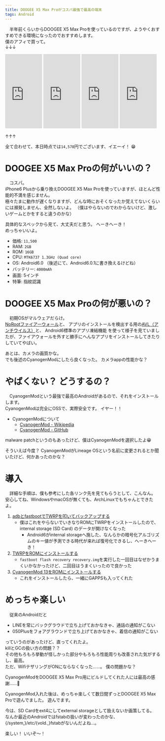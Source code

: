 ```yaml
---
title: DOOGEE X5 Max Proがコスパ最強で最高の端末
tags: Android
---
```

　半年前くらいからDOOGEE X5 Max Proを使っているのですが、ようやくおすすめできる環境になったのでおすすめします。  
僕のアフィで買って。  
↓↓↓

<iframe style="width:120px;height:240px;" marginwidth="0" marginheight="0" scrolling="no" frameborder="0" src="https://rcm-fe.amazon-adsystem.com/e/cm?ref=qf_sp_asin_til&t=aiya00003-22&m=amazon&o=9&p=8&l=as1&IS2=1&detail=1&asins=B01IHN4YCQ&linkId=feef6789588f5c6ac316ee7c50a7a9a9&bc1=000000&lt1=_blank&fc1=333333&lc1=0066c0&bg1=ffffff&f=ifr"></iframe>
<iframe style="width:120px;height:240px;" marginwidth="0" marginheight="0" scrolling="no" frameborder="0" src="https://rcm-fe.amazon-adsystem.com/e/cm?ref=qf_sp_asin_til&t=aiya00003-22&m=amazon&o=9&p=8&l=as1&IS2=1&detail=1&asins=B01J9IQ90S&linkId=10d26b5b0d9d152566b46d2e2bc1f67f&bc1=000000&lt1=_blank&fc1=333333&lc1=0066c0&bg1=ffffff&f=ifr"></iframe>
<iframe style="width:120px;height:240px;" marginwidth="0" marginheight="0" scrolling="no" frameborder="0" src="https://rcm-fe.amazon-adsystem.com/e/cm?ref=qf_sp_asin_til&t=aiya00003-22&m=amazon&o=9&p=8&l=as1&IS2=1&detail=1&asins=B01MCUL371&linkId=1600ec59bd3023efb963cf86b1e4f723&bc1=000000&lt1=_blank&fc1=333333&lc1=0066c0&bg1=ffffff&f=ifr"></iframe>
<iframe style="width:120px;height:240px;" marginwidth="0" marginheight="0" scrolling="no" frameborder="0" src="https://rcm-fe.amazon-adsystem.com/e/cm?ref=qf_sp_asin_til&t=aiya00003-22&m=amazon&o=9&p=8&l=as1&IS2=1&detail=1&asins=B015J44R0U&linkId=82100b1cccf8d7950fbdd5a1ecb3770c&bc1=000000&lt1=_blank&fc1=333333&lc1=0066c0&bg1=ffffff&f=ifr"></iframe>

↑↑↑

全て合わせて、本日時点では`14,578`円でございます、イエーイ！ 😁


# DOOGEE X5 Max Proの何がいいの？
　コスパ。  
iPhone6 Plusから乗り換えDOOGEE X5 Max Proを使っていますが、ほとんど性能的不満を感じません。  
極々たまに動作が遅くなりますが、どんな時におそくなったか覚えてないくらいには瀕発しません、全然しないよ。
（僕はやらないのでわからないけど、激しいゲームとかをすると違うのかな）

具体的なスペックから見て、大丈夫だと思う。 へーきへーき！  
めっちゃいいよ。

- 価格: `11,500`
- RAM: `2GB`
- ROM: `16GB`
- CPU: `MTK6737 1.3GHz (Quad core)`
- OS: Android6.0 （後述にて、Android6.0.1に書き換えるけどね）
- バッテリー: `4000mAh`
- 画面: 5インチ
- 特筆: 指紋認識


# DOOGEE X5 Max Proの何が悪いの？
　初期OSがマルウェアだらけ。  
[NoRootファイアーウォール](https://play.google.com/store/apps/details?id=app.greyshirts.firewall&hl=ja)と、
アプリのインストールを検出する用の[AVL（アンチウイルス）](https://play.google.com/store/apps/details?id=com.antiy.avl&hl=ja)と、
Android6標準のアプリ凍結機能
を使って様子を見ていましたが、ファイアウォールを外すと勝手にへんなアプリをインストールしてきたりしていてやばい。

あとは、カメラの画質かな。  
でも後述のCyanogenModにしたら良くなった。 カメラappの性能かな？


# やばくない？ どうするの？
　CyanogenModという最強で最高のAndroidがあるので、それをインストールします。  
CyanogenModは完全にOSSで、実際安全です。 イヤー！！

- CyanogenModについて
    - [CyanogenMod - Wikipedia](https://ja.wikipedia.org/wiki/CyanogenMod)
    - [CyanogenMod - GitHub](https://github.com/CyanogenMod)

malware patchというのもあったけど、僕はCyanogenModを選択したよ😁

そういえば今度？ CyanogenModがLineage OSという名前に変更されるとか聞いたけど、何かあったのかな？


# 導入
　詳細な手順は、僕も参考にした各リンク先を見てもらうとして、こんなん。  
安心してね、WindowsやmacOSが無くても、ArchLinuxでもちゃんとできたよ。

1. [adbとfastbootでTWRPを叩いてバックアップする](http://andmem.blogspot.jp/2014/08/twrp-boot.html)
    - 僕はこれをやらないでいきなりROMにTWRPをインストールしたので、internal storage (SD Card) のデータが開けなくなった
        - Android6がinternal storageへ施した、なんらかの暗号化アルゴリズムのキー値が予測できる時代が来れば復号化できるし、へーきへーき！
2. [TWRPをROMにインストールする](https://forum.xda-developers.com/android/development/doogee-x5-max-pro-root-recovery-ota-t3501830)
    - `fastboot flash recovery recovery.img`を実行した一回目はなぜかうまくいかなかったけど、二回目はうまくいったので良かった
3. [CyanogenMod 13をROMにインストールする](http://www.getdroidtips.com/install-unofficial-cm13-doogee-x5-max-pro/)
    - これをインストールしたら、一緒にGAPPSも入ってくれた


# めっちゃ楽しい
　従来のAndroidだと

- LINEを常にバックグラウドで立ち上げておかなきゃ、通話の通知がこない
- 050Plusをフォアグラウンドで立ち上げておかなきゃ、着信の通知がこない

っていうのがあったけど、直ってくれたよ。  
killとGCの扱い方の問題？？  
その他もろもろ挙動が怪しかった部分やもろもろ性能周りも改善された気がするし、最高。  
ただ、WifiテザリングがONにならなくなった……。 僕の問題かな？

CyanogenModをDOOGEE X5 Max Pro用にビルドしてくれた人には最高の感謝……🙌

CyanogenMod入れた後は、めっちゃ楽しくて数日間ずっとDOOGEE X5 Max Proで遊んでました。
遊んでます。

今は、SD Cardをext4にしてexternal storageとして扱えないか画策してる。  
なんか最近のAndroidではfstabの扱いが変わったのかな、{/system,}/etc/{vold.,}fstabがないんだよね…。

楽しい！ いいぞ〜！
